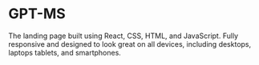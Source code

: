 # GPT-MS

The landing page built using React, CSS, HTML, and JavaScript.
Fully responsive and designed to look great on all devices, including desktops, laptops tablets, and smartphones.
